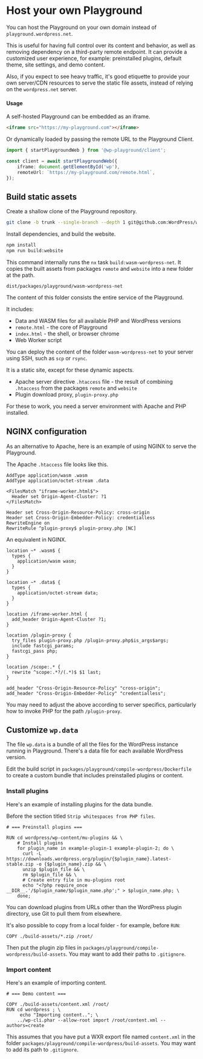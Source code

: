 # Host your own Playground

You can host the Playground on your own domain instead of `playground.wordpress.net`.

This is useful for having full control over its content and behavior, as well as removing dependency on a third-party remote endpoint. It can provide a customized user experience, for example: preinstalled plugins, default theme, site settings, and demo content.

Also, if you expect to see heavy traffic, it's good etiquette to provide your own server/CDN resources to serve the static file assets, instead of relying on the `wordpress.net` server.

#### Usage

A self-hosted Playground can be embedded as an iframe.

```html
<iframe src="https://my-playground.com"></iframe>
```

Or dynamically loaded by passing the remote URL to the Playground Client.

```ts
import { startPlaygroundWeb } from '@wp-playground/client';

const client = await startPlaygroundWeb({
	iframe: document.getElementById('wp'),
	remoteUrl: `https://my-playground.com/remote.html`,
});
```

## Build static assets

Create a shallow clone of the Playground repository.

```sh
git clone -b trunk --single-branch --depth 1 git@github.com:WordPress/wordpress-playground.git
```

Install dependencies, and build the website.

```sh
npm install
npm run build:website
```

This command internally runs the `nx` task `build:wasm-wordpress-net`. It copies the built assets from packages `remote` and `website` into a new folder at the path.

```
dist/packages/playground/wasm-wordpress-net
```

The content of this folder consists the entire service of the Playground.

It includes:

- Data and WASM files for all available PHP and WordPress versions
- `remote.html` - the core of Playground
- `index.html` - the shell, or browser chrome
- Web Worker script

You can deploy the content of the folder `wasm-wordpress-net` to your server using SSH, such as `scp` or `rsync`.

It is a static site, except for these dynamic aspects.

- Apache server directive `.htaccess` file - the result of combining `.htaccess` from the packages `remote` and `website`
- Plugin download proxy, `plugin-proxy.php`
 
For these to work, you need a server environment with Apache and PHP installed.


## NGINX configuration

As an alternative to Apache, here is an example of using NGINX to serve the Playground.

The Apache `.htaccess` file looks like this.

```htaccess
AddType application/wasm .wasm
AddType	application/octet-stream .data

<FilesMatch "iframe-worker.html$">
  Header set Origin-Agent-Cluster: ?1
</FilesMatch>

Header set Cross-Origin-Resource-Policy: cross-origin
Header set Cross-Origin-Embedder-Policy: credentialless
RewriteEngine on
RewriteRule ^plugin-proxy$ plugin-proxy.php [NC]
```

An equivalent in NGINX.

```nginx
location ~* .wasm$ {
  types {
    application/wasm wasm;
  }
}

location ~* .data$ {
  types {
    application/octet-stream data;
  }
}

location /iframe-worker.html {
  add_header Origin-Agent-Cluster ?1;
}

location /plugin-proxy {
  try_files plugin-proxy.php /plugin-proxy.php$is_args$args;
  include fastcgi_params;
  fastcgi_pass php;
}

location /scope:.* {
  rewrite ^scope:.*?/(.*)$ $1 last;
}

add_header "Cross-Origin-Resource-Policy" "cross-origin";
add_header "Cross-Origin-Embedder-Policy" "credentialless";
```

You may need to adjust the above according to server specifics, particularly how to invoke PHP for the path `/plugin-proxy`.


## Customize `wp.data`

The file `wp.data` is a bundle of all the files for the WordPress instance running in Playground. There's a data file for each available WordPress version.

Edit the build script in `packages/playground/compile-wordpress/Dockerfile` to create a custom bundle that includes preinstalled plugins or content. 

### Install plugins

Here's an example of installing plugins for the data bundle.

Before the section titled `Strip whitespaces from PHP files`.

```docker
# === Preinstall plugins ===

RUN cd wordpress/wp-content/mu-plugins && \
    # Install plugins
    for plugin_name in example-plugin-1 example-plugin-2; do \
      curl -L https://downloads.wordpress.org/plugin/{$plugin_name}.latest-stable.zip -o {$plugin_name}.zip && \
      unzip $plugin_file && \
      rm $plugin_file && \
      # Create entry file in mu-plugins root
      echo "<?php require_once __DIR__.'/$plugin_name/$plugin_name.php';" > $plugin_name.php; \
    done;
```

You can download plugins from URLs other than the WordPress plugin directory, use Git to pull them from elsewhere.

It's also possible to copy from a local folder - for example, before `RUN`:

```
COPY ./build-assets/*.zip /root/
```

Then put the plugin zip files in `packages/playground/compile-wordpress/build-assets`. You may want to add their paths to `.gitignore`.

### Import content

Here's an example of importing content.

```docker
# === Demo content ===

COPY ./build-assets/content.xml /root/
RUN cd wordpress ; \
     echo "Importing content.."; \
    ../wp-cli.phar --allow-root import /root/content.xml --authors=create
```

This assumes that you have put a WXR export file named `content.xml` in the folder `packages/playground/compile-wordpress/build-assets`. You may want to add its path to `.gitignore`.



